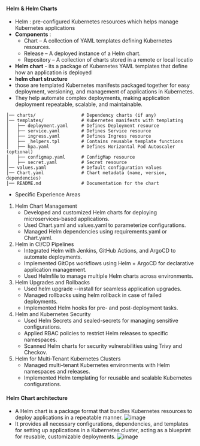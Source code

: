 #### Helm  & Helm Charts
- Helm : pre-configured Kubernetes resources which helps manage Kubernetes applications
- **Components** :
     - Chart – A collection of YAML templates defining Kubernetes resources.
     - Release – A deployed instance of a Helm chart.
     - Repository – A collection of charts stored in a remote or local locatio
- **Helm chart** - its a package of Kubernetes YAML templates that define how an application is deployed
- **helm chart structure** 
- those are templated Kubernetes manifests packaged together for easy deployment, versioning, and management of applications in Kubernetes.
- They help automate complex deployments, making application deployment repeatable, scalable, and maintainable.
```helm-chart/
│── charts/                 # Dependency charts (if any)
│── templates/              # Kubernetes manifests with templating
│   ├── deployment.yaml     # Defines Deployment resource
│   ├── service.yaml        # Defines Service resource
│   ├── ingress.yaml        # Defines Ingress resource
│   ├── _helpers.tpl        # Contains reusable template functions
│   ├── hpa.yaml            # Defines Horizontal Pod Autoscaler (optional)
│   ├── configmap.yaml      # ConfigMap resource
│   ├── secret.yaml         # Secret resource
│── values.yaml             # Default configuration values
│── Chart.yaml              # Chart metadata (name, version, dependencies)
│── README.md               # Documentation for the chart
```
- Specific Experience Areas
1. Helm Chart Management
     - Developed and customized Helm charts for deploying microservices-based applications.
     - Used Chart.yaml and values.yaml to parameterize configurations.
     - Managed Helm dependencies using requirements.yaml or Chart.yaml.
2. Helm in CI/CD Pipelines
     - Integrated Helm with Jenkins, GitHub Actions, and ArgoCD to automate deployments.
     - Implemented GitOps workflows using Helm + ArgoCD for declarative application management.
     - Used Helmfile to manage multiple Helm charts across environments.
3. Helm Upgrades and Rollbacks
     - Used helm upgrade --install for seamless application upgrades.
     - Managed rollbacks using helm rollback in case of failed deployments.
     - Implemented Helm hooks for pre- and post-deployment tasks.
5. Helm and Kubernetes Security
     - Used Helm Secrets and sealed-secrets for managing sensitive configurations.
     - Applied RBAC policies to restrict Helm releases to specific namespaces.
     - Scanned Helm charts for security vulnerabilities using Trivy and Checkov.
6. Helm for Multi-Tenant Kubernetes Clusters
     - Managed multi-tenant Kubernetes environments with Helm namespaces and releases.
     - Implemented Helm templating for reusable and scalable Kubernetes configurations.

#### Helm Chart architecture
- A Helm chart is a package format that bundles Kubernetes resources to deploy applications in a repeatable manner.
![image](https://github.com/user-attachments/assets/c3bf750d-4a76-40f1-9071-049659e6977f)
- It provides all necessary configurations, dependencies, and templates for setting up applications in a Kubernetes cluster, acting as a blueprint for reusable, customizable deployments.
![image](https://github.com/user-attachments/assets/e044b9a4-ef59-42b2-9552-3a9a7fc82a7b)


